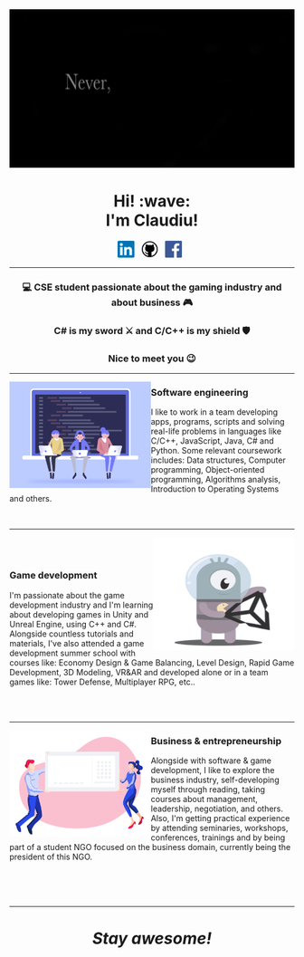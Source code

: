 <img src="https://github.com/ClaudiuChelcea/ClaudiuChelcea/blob/main/assets/NeverGiveUp.gif" width="100%" height="280">

<h1 align='center'> Hi! :wave:<br> I'm Claudiu!</h1>

<p align='center'>
<a href="https://www.linkedin.com/in/claudiuchelcea011/"><img height="30" src="https://github.com/ClaudiuChelcea/ClaudiuChelcea/blob/main/assets/LinkedIn_logo.png"></a>&nbsp;&nbsp;
<a href="https://github.com/ClaudiuChelcea"><img height="30" src="https://github.com/ClaudiuChelcea/ClaudiuChelcea/blob/main/assets/github-logo.png"></a>&nbsp;&nbsp;
<a href="https://www.facebook.com/chelcea.claudiu1/"><img height="30" src="https://github.com/ClaudiuChelcea/ClaudiuChelcea/blob/main/assets/Facebook-logo.png"></a>&nbsp;&nbsp;
</p>

  ---
  
### <p align="center"> 💻 CSE student passionate about the gaming industry and about business 🎮 </p>
### <p align="center"> C# is my sword ⚔️ and C/C++ is my shield 🛡️ </p>
### <p align="center"> Nice to meet you 😉 </p>

  ---
  
 
 <p>
  <img width="250" align='left' src="https://github.com/ClaudiuChelcea/ClaudiuChelcea/blob/main/assets/SWEgif.gif">
</p>
 
 

### Software engineering

I like to work in a team developing apps, programs, scripts and solving real-life problems in languages like C/C++, JavaScript, Java, C# and Python.
Some relevant coursework includes: Data structures, Computer programming, Object-oriented programming, Algorithms analysis, Introduction to
Operating Systems and others.


   
<br>


 ---
 
  <p>
  <img width="250" align='right' height="200" src="https://github.com/ClaudiuChelcea/ClaudiuChelcea/blob/main/assets/UnityAnim.gif">
</p>
 
 
<br><br>
 
### Game development

I'm passionate about the game development industry and I'm learning about developing games in Unity and Unreal Engine, using C++ and C#.
Alongside countless tutorials and materials, I've also attended a game development summer school with courses like: Economy Design & Game Balancing, Level Design, Rapid Game Development, 3D Modeling, VR&AR and developed alone or in a team games like: Tower Defense, Multiplayer RPG, etc..

<br><br>

 ---
  <p>
  <img width="250" align='left' src="https://github.com/ClaudiuChelcea/ClaudiuChelcea/blob/main/assets/Businessgif.gif">
</p>
 
### Business & entrepreneurship

Alongside with software & game development, I like to explore the business industry, self-developing myself through reading, taking courses about management, leadership, negotiation, and others.
Also, I'm getting practical experience by attending seminaries, workshops, conferences, trainings and by being part of a student NGO focused on the business domain, currently being the president of this NGO.

<br><br><br>

 ---
 


<h1 align='center'><i>Stay awesome!</i></h1>
